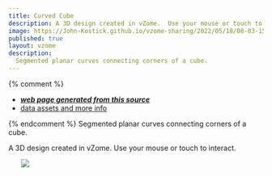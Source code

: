 ```yaml
---
title: Curved Cube
description: A 3D design created in vZome.  Use your mouse or touch to interact.
image: https://John-Kostick.github.io/vzome-sharing/2022/05/18/08-03-15-Curved-Cube/Curved-Cube.png
published: true
layout: vzome
description:
  Segmented planar curves connecting corners of a cube.
---
```


{% comment %}
 - [***web page generated from this source***](<https://John-Kostick.github.io/vzome-sharing/2022/05/18/Curved-Cube-08-03-15.html>)
 - [data assets and more info](<https://github.com/John-Kostick/vzome-sharing/tree/main/2022/05/18/08-03-15-Curved-Cube/>)
 
{% endcomment %}
  Segmented planar curves connecting corners of a cube.
  
A 3D design created in vZome.  Use your mouse or touch to interact.

<vzome-viewer style="width: 87%; height: 60vh; margin: 5%"
       src="https://John-Kostick.github.io/vzome-sharing/2022/05/18/08-03-15-Curved-Cube/Curved-Cube.vZome" >
  <img src="https://John-Kostick.github.io/vzome-sharing/2022/05/18/08-03-15-Curved-Cube/Curved-Cube.png" />
</vzome-viewer>

